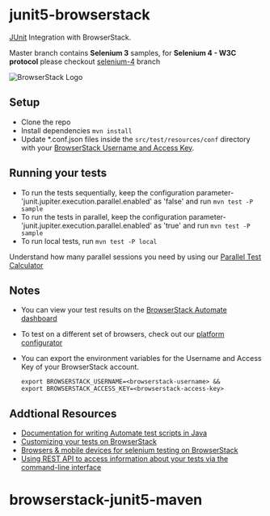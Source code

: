 # junit5-browserstack
[JUnit](https://junit.org/junit5/) Integration with BrowserStack.

Master branch contains **Selenium 3** samples, for **Selenium 4 - W3C protocol** please checkout [selenium-4](https://github.com/browserstack/junit-browserstack/tree/selenium-4) branch

![BrowserStack Logo](https://d98b8t1nnulk5.cloudfront.net/production/images/layout/logo-header.png?1469004780) 

## Setup
* Clone the repo
* Install dependencies `mvn install`
* Update *.conf.json files inside the `src/test/resources/conf` directory with your [BrowserStack Username and Access Key](https://www.browserstack.com/accounts/settings). 

## Running your tests
* To run the tests sequentially, keep the configuration parameter- 'junit.jupiter.execution.parallel.enabled' as 'false' and run `mvn test -P sample`
* To run the tests in parallel, keep the configuration parameter- 'junit.jupiter.execution.parallel.enabled' as 'true' and run `mvn test -P sample`
* To run local tests, run `mvn test -P local`

 Understand how many parallel sessions you need by using our [Parallel Test Calculator](https://www.browserstack.com/automate/parallel-calculator?ref=github)

## Notes
* You can view your test results on the [BrowserStack Automate dashboard](https://www.browserstack.com/automate)
* To test on a different set of browsers, check out our [platform configurator](https://www.browserstack.com/automate/java#setting-os-and-browser)
* You can export the environment variables for the Username and Access Key of your BrowserStack account. 

  ```
  export BROWSERSTACK_USERNAME=<browserstack-username> &&
  export BROWSERSTACK_ACCESS_KEY=<browserstack-access-key>
  ```

## Addtional Resources
* [Documentation for writing Automate test scripts in Java](https://www.browserstack.com/automate/java)
* [Customizing your tests on BrowserStack](https://www.browserstack.com/automate/capabilities)
* [Browsers & mobile devices for selenium testing on BrowserStack](https://www.browserstack.com/list-of-browsers-and-platforms?product=automate)
* [Using REST API to access information about your tests via the command-line interface](https://www.browserstack.com/automate/rest-api)
# browserstack-junit5-maven
